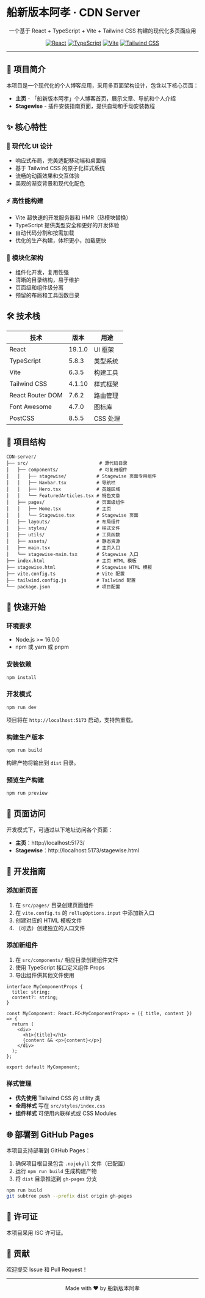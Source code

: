 # 船新版本阿孝 · CDN Server

<div align="center">

一个基于 React + TypeScript + Vite + Tailwind CSS 构建的现代化多页面应用

[![React](https://img.shields.io/badge/React-19.1.0-61DAFB?logo=react)](https://reactjs.org/)
[![TypeScript](https://img.shields.io/badge/TypeScript-5.8.3-3178C6?logo=typescript)](https://www.typescriptlang.org/)
[![Vite](https://img.shields.io/badge/Vite-6.3.5-646CFF?logo=vite)](https://vitejs.dev/)
[![Tailwind CSS](https://img.shields.io/badge/Tailwind%20CSS-4.1.10-38B2AC?logo=tailwind-css)](https://tailwindcss.com/)

</div>

---

## 📖 项目简介

本项目是一个现代化的个人博客应用，采用多页面架构设计，包含以下核心页面：

- **主页** - 「船新版本阿孝」个人博客首页，展示文章、导航和个人介绍
- **Stagewise** - 插件安装指南页面，提供自动和手动安装教程

## ✨ 核心特性

### 🎨 现代化 UI 设计
- 响应式布局，完美适配移动端和桌面端
- 基于 Tailwind CSS 的原子化样式系统
- 流畅的动画效果和交互体验
- 美观的渐变背景和现代化配色

### ⚡ 高性能构建
- Vite 超快速的开发服务器和 HMR（热模块替换）
- TypeScript 提供类型安全和更好的开发体验
- 自动代码分割和按需加载
- 优化的生产构建，体积更小，加载更快

### 🧩 模块化架构
- 组件化开发，复用性强
- 清晰的目录结构，易于维护
- 页面级和组件级分离
- 预留的布局和工具函数目录

## 🛠️ 技术栈

| 技术 | 版本 | 用途 |
|------|------|------|
| React | 19.1.0 | UI 框架 |
| TypeScript | 5.8.3 | 类型系统 |
| Vite | 6.3.5 | 构建工具 |
| Tailwind CSS | 4.1.10 | 样式框架 |
| React Router DOM | 7.6.2 | 路由管理 |
| Font Awesome | 4.7.0 | 图标库 |
| PostCSS | 8.5.5 | CSS 处理 |

## 📁 项目结构

```
CDN-server/
├── src/                          # 源代码目录
│   ├── components/               # 可复用组件
│   │   ├── stagewise/           # Stagewise 页面专用组件
│   │   ├── Navbar.tsx           # 导航栏
│   │   ├── Hero.tsx             # 英雄区域
│   │   └── FeaturedArticles.tsx # 特色文章
│   ├── pages/                   # 页面级组件
│   │   ├── Home.tsx             # 主页
│   │   └── Stagewise.tsx        # Stagewise 页面
│   ├── layouts/                 # 布局组件
│   ├── styles/                  # 样式文件
│   ├── utils/                   # 工具函数
│   ├── assets/                  # 静态资源
│   ├── main.tsx                 # 主页入口
│   └── stagewise-main.tsx       # Stagewise 入口
├── index.html                   # 主页 HTML 模板
├── stagewise.html               # Stagewise HTML 模板
├── vite.config.ts               # Vite 配置
├── tailwind.config.js           # Tailwind 配置
└── package.json                 # 项目配置
```

## 🚀 快速开始

### 环境要求

- Node.js >= 16.0.0
- npm 或 yarn 或 pnpm

### 安装依赖

```bash
npm install
```

### 开发模式

```bash
npm run dev
```

项目将在 `http://localhost:5173` 启动，支持热重载。

### 构建生产版本

```bash
npm run build
```

构建产物将输出到 `dist` 目录。

### 预览生产构建

```bash
npm run preview
```

## 📄 页面访问

开发模式下，可通过以下地址访问各个页面：

- **主页**：http://localhost:5173/
- **Stagewise**：http://localhost:5173/stagewise.html

## 🔧 开发指南

### 添加新页面

1. 在 `src/pages/` 目录创建页面组件
2. 在 `vite.config.ts` 的 `rollupOptions.input` 中添加新入口
3. 创建对应的 HTML 模板文件
4. （可选）创建独立的入口文件

### 添加新组件

1. 在 `src/components/` 相应目录创建组件文件
2. 使用 TypeScript 接口定义组件 Props
3. 导出组件供其他文件使用

```tsx
interface MyComponentProps {
  title: string;
  content?: string;
}

const MyComponent: React.FC<MyComponentProps> = ({ title, content }) => {
  return (
    <div>
      <h1>{title}</h1>
      {content && <p>{content}</p>}
    </div>
  );
};

export default MyComponent;
```

### 样式管理

- **优先使用** Tailwind CSS 的 utility 类
- **全局样式** 写在 `src/styles/index.css`
- **组件样式** 可使用内联样式或 CSS Modules

## 🌐 部署到 GitHub Pages

本项目支持部署到 GitHub Pages：

1. 确保项目根目录包含 `.nojekyll` 文件（已配置）
2. 运行 `npm run build` 生成构建产物
3. 将 `dist` 目录推送到 `gh-pages` 分支

```bash
npm run build
git subtree push --prefix dist origin gh-pages
```

## 📝 许可证

本项目采用 ISC 许可证。

## 🤝 贡献

欢迎提交 Issue 和 Pull Request！

---

<div align="center">
Made with ❤️ by 船新版本阿孝
</div>

